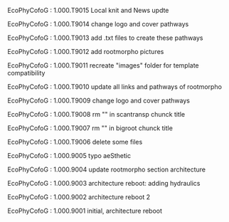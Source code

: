 EcoPhyCofoG : 1.000.T9015
Local knit and News updte

EcoPhyCofoG : 1.000.T9014
change logo and cover pathways

EcoPhyCofoG : 1.000.T9013
add .txt files to create these pathways

EcoPhyCofoG : 1.000.T9012
add rootmorpho pictures

EcoPhyCofoG : 1.000.T9011
recreate "images" folder for template compatibility

EcoPhyCofoG : 1.000.T9010
update all links and pathways of rootmorpho

EcoPhyCofoG : 1.000.T9009 
change logo and cover pathways

EcoPhyCofoG : 1.000.T9008 
rm "" in scantransp chunck title

EcoPhyCofoG : 1.000.T9007 
rm "" in bigroot chunck title

EcoPhyCofoG : 1.000.T9006
delete some files

EcoPhyCofoG : 1.000.9005 
typo aeSthetic

EcoPhyCofoG : 1.000.9004
update rootmorpho section architecture

EcoPhyCofoG : 1.000.9003
architecture reboot: adding hydraulics

EcoPhyCofoG : 1.000.9002
architecture reboot 2


EcoPhyCofoG : 1.000.9001 
initial, architecture reboot